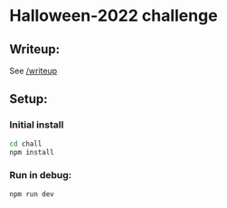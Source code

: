 # Halloween-2022 challenge

## Writeup:

See [/writeup](/writeup)

## Setup:

### Initial install

```bash
cd chall
npm install
```

### Run in debug:

```
npm run dev
```
